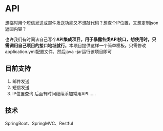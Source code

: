 # API
想临时用个短信发送或邮件发送功能又不想敲代码？想查个IP位置，又想定制json返回内容？

也许我们有时间该自己写个**API集成项目，用于暴露各类API接口，想使用时，只需调用自己项目的接口地址就行**。本项目提供这样一个简单模板，只需修改application.yml配置文件，然后java -jar运行该项目即可

## 目前支持
1. 邮件发送
2. 短信发送
3. IP位置查询
后面有时间继续添加常用API……

## 技术
SpringBoot、SpringMVC、Restful
